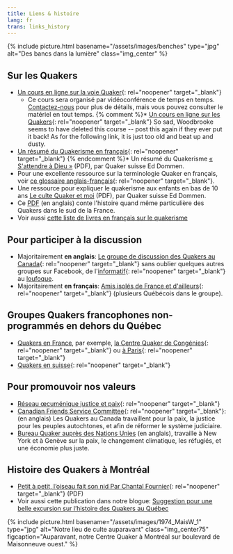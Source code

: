 ```yaml
---
title: Liens & histoire
lang: fr
trans: links_history
---
```

{% include picture.html basename="/assets/images/benches" type="jpg" alt="Des bancs dans la lumière" class="img_center" %}

## Sur les Quakers
* [Un cours en ligne sur la voie Quaker](https://quaker.ca/publication/introduction-aux-quakers-et-a-leur-culte-non-programme/){: rel="noopener" target="_blank"}
  * Ce cours sera organisé par vidéoconférence de temps en temps. [Contactez-nous](/contact-fr) pour plus de détails, mais vous pouvez consulter le matériel en tout temps.
{% comment %}* [Un cours en ligne sur les Quakers](http://moodle.woodbrooke.org.uk/course/view.php?id=60#section-0){:  rel="noopener" target="_blank"}
So sad, Woodbrooke seems to have deleted this course -- post this again if they ever put it back! As for the following link, it is just too old and beat up and dusty.
* [Un résumé du Quakerisme en français](http://quaker.chez-alice.fr/){: rel="noopener" target="_blank"}
{% endcomment %}* Un résumé du Quakerisme [« S'attendre à Dieu »](/assets/PDF/EDommen-SAttendreADieu2.pdf) (PDF), par Quaker suisse Ed Dommen.
* Pour une excellente ressource sur la terminologie Quaker en français, voir [ce glossaire anglais-français](https://glossary.summerhays.net){: rel="noopener" target="_blank"}.
* Une ressource pour expliquer le quakerisme aux enfants en bas de 10 ans [Le culte Quaker et moi](/assets/PDF/LeCulteQuakerEtMoi-small.pdf) (PDF), par Quaker suisse Ed Dommen.
* Ce [PDF](/assets/PDF/CongeniesE.pdf) (en anglais) conte l'histoire quand même particulière des Quakers dans le sud de la France.
* Voir aussi [cette liste de livres en français sur le quakerisme](/livres-en-français)

## Pour participer à la discussion
* Majoritairement **en anglais**: [Le groupe de discussion des Quakers au Canada](https://www.facebook.com/groups/532516183429702/){: rel="noopener" target="_blank"} sans oublier quelques autres groupes sur Facebook, de l'[informatif](https://www.facebook.com/groups/2207263944/){: rel="noopener" target="_blank"} au [loufoque](https://www.facebook.com/groups/assbadfriends/).
* Majoritairement **en français**: [Amis isolés de France et d'ailleurs](https://www.facebook.com/groups/1693742737383648/){: rel="noopener" target="_blank"} (plusieurs Québécois dans le groupe).

## Groupes Quakers francophones non-programmés en dehors du Québec
* [Quakers en France](http://www.quakersenfrance.org/faq), par exemple, [la Centre Quaker de Congénies](https://www.maison-quaker-congenies.org/){: rel="noopener" target="_blank"} ou [à Paris](https://www.facebook.com/CentreQuakerParis/){: rel="noopener" target="_blank"}
* [Quakers en suisse](https://swiss-quakers.ch/fr/accueil/){: rel="noopener" target="_blank"}

## Pour promouvoir nos valeurs
* [Réseau œcuménique justice et paix](http://www.justicepaix.org){: rel="noopener" target="_blank"}
* [Canadian Friends Service Committee](https://quakerservice.ca){: rel="noopener" target="_blank"}: (en anglais) Les Quakers au Canada travaillent pour la paix, la justice pour les peuples autochtones, et afin de réformer le système judiciaire.
* [Bureau Quaker auprès des Nations Unies](https://quno.org/) (en anglais), travaille à New York et à Genève sur la paix, le changement climatique, les réfugiés, et une économie plus juste.

## Histoire des Quakers à Montréal

* [Petit à petit, l’oiseau fait son nid Par Chantal Fournier](/assets/PDF/MMM-History-CF.V100.05.15.pdf){: rel="noopener" target="_blank"} (PDF)
* Voir aussi cette publication dans notre blogue: [Suggestion pour une belle excursion sur l’histoire des Quakers au Québec](/2021/06/26/farnham-excursion)


{% include picture.html basename="/assets/images/1974_MaisW_1" type="jpg" alt="Notre lieu de culte auparavant" class="img_center75" figcaption="Auparavant, notre Centre Quaker à Montréal sur boulevard de Maisonneuve ouest." %}
